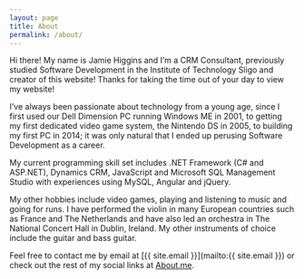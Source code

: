 ```yaml
---
layout: page
title: About
permalink: /about/
---
```

Hi there! My name is Jamie Higgins and I’m a CRM Consultant, previously studied Software Development in the Institute of Technology Sligo and creator of this website! Thanks for taking the time out of your day to view my website!

I’ve always been passionate about technology from a young age, since I first used our Dell Dimension PC running Windows ME in 2001, to getting my first dedicated video game system, the Nintendo DS in 2005, to building my first PC in 2014; it was only natural that I ended up perusing Software Development as a career.

My current programming skill set includes .NET Framework (C# and ASP.NET), Dynamics CRM, JavaScript and Microsoft SQL Management Studio with experiences using MySQL, Angular and jQuery.

My other hobbies include video games, playing and listening to music and going for runs. I have performed the violin in many European countries such as France and The Netherlands and have also led an orchestra in The National Concert Hall in Dublin, Ireland. My other instruments of choice include the guitar and bass guitar.

Feel free to contact me by email at [{{ site.email }}](mailto:{{ site.email }}) or check out the rest of my social links at [About.me](https://about.me/psychohacks).
